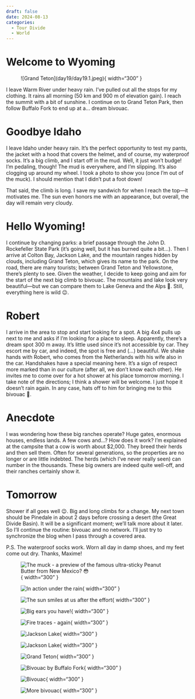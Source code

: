 ```yaml
---
draft: false 
date: 2024-08-13
categories:
  - Tour Divide
  - World
---
```


# Welcome to Wyoming

<figure markdown>
![Grand Teton](day19/day19.1.jpeg){ width=“300” }
</figure>

I leave Warm River under heavy rain. I’ve pulled out all the stops for my clothing. It rains all morning (50 km and 900 m of elevation gain). I reach the summit with a bit of sunshine. I continue on to Grand Teton Park, then follow Buffalo Fork to end up at a... dream bivouac.

<!-- more -->

# Goodbye Idaho

I leave Idaho under heavy rain. It’s the perfect opportunity to test my pants, the jacket with a hood that covers the helmet, and of course, my waterproof socks. It’s a big climb, and I start off in the mud. Well, it just won’t budge! I’m pedaling, though! The mud is everywhere, and I’m slipping. It’s also clogging up around my wheel. I took a photo to show you (once I’m out of the muck). I should mention that I didn’t put a foot down!

That said, the climb is long. I save my sandwich for when I reach the top—it motivates me. The sun even honors me with an appearance, but overall, the day will remain very cloudy.

# Hello Wyoming!

I continue by changing parks: a brief passage through the John D. Rockefeller State Park (it’s going well, but it has burned quite a bit...). Then I arrive at Colton Bay, Jackson Lake, and the mountain ranges hidden by clouds, including Grand Teton, which gives its name to the park. On the road, there are many tourists; between Grand Teton and Yellowstone, there’s plenty to see. Given the weather, I decide to keep going and aim for the start of the next big climb to bivouac. The mountains and lake look very beautiful—but we can compare them to Lake Geneva and the Alps 💪. Still, everything here is wild 😉.

# Robert

I arrive in the area to stop and start looking for a spot. A big 4x4 pulls up next to me and asks if I’m looking for a place to sleep. Apparently, there’s a dream spot 300 m away. It’s little used since it’s not accessible by car. They escort me by car, and indeed, the spot is free and (...) beautiful. We shake hands with Robert, who comes from the Netherlands with his wife also in the car. Handshakes have a special meaning here. It’s a sign of respect more marked than in our culture (after all, we don’t know each other). He invites me to come over for a hot shower at his place tomorrow morning. I take note of the directions; I think a shower will be welcome. I just hope it doesn’t rain again. In any case, hats off to him for bringing me to this bivouac 🙏.

# Anecdote

I was wondering how these big ranches operate? Huge gates, enormous houses, endless lands. A few cows and...? How does it work? I’m explained at the campsite that a cow is worth about $2,000. They breed their herds and then sell them. Often for several generations, so the properties are no longer or are little indebted. The herds (which I’ve never really seen) can number in the thousands. These big owners are indeed quite well-off, and their ranches certainly show it.

# Tomorrow

Shower if all goes well 😉. Big and long climbs for a change. My next town should be Pinedale in about 2 days before crossing a desert (the Great Divide Basin). It will be a significant moment; we’ll talk more about it later. So I’ll continue the routine: bivouac and no network. I’ll just try to synchronize the blog when I pass through a covered area.

P.S. The waterproof socks work. Worn all day in damp shoes, and my feet come out dry. Thanks, Maxime!

<figure markdown>

![The muck - a preview of the famous ultra-sticky Peanut Butter from New Mexico? 😳](day19/day19.2.jpeg){ width=“300” }

![In action under the rain](day19/day19.3.jpeg){ width=“300” }

![The sun smiles at us after the effort](day19/day19.4.jpeg){ width=“300” }

![Big ears you have!](day19/day19.5.jpeg){ width=“300” }

![Fire traces - again](day19/day19.6.jpeg){ width=“300” }

![Jackson Lake](day19/day19.7.jpeg){ width=“300” }

![Jackson Lake](day19/day19.8.jpeg){ width=“300” }

![Grand Teton](day19/day19.9.jpeg){ width=“300” }

![Bivouac by Buffalo Fork](day19/day19.10.jpeg){ width=“300” }

![Bivouac](day19/day19.11.jpeg){ width=“300” }

![More bivouac](day19/day19.12.jpeg){ width=“300” }

</figure>
